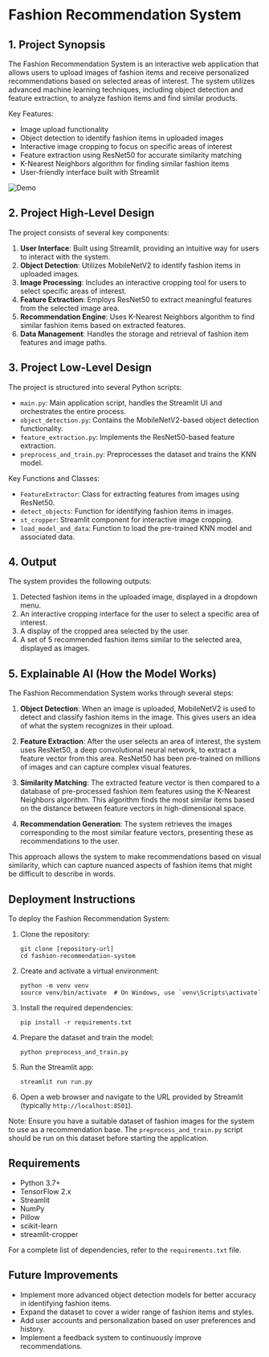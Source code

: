 # Fashion Recommendation System

## 1. Project Synopsis

The Fashion Recommendation System is an interactive web application that allows users to upload images of fashion items and receive personalized recommendations based on selected areas of interest. The system utilizes advanced machine learning techniques, including object detection and feature extraction, to analyze fashion items and find similar products.

Key Features:
- Image upload functionality
- Object detection to identify fashion items in uploaded images
- Interactive image cropping to focus on specific areas of interest
- Feature extraction using ResNet50 for accurate similarity matching
- K-Nearest Neighbors algorithm for finding similar fashion items
- User-friendly interface built with Streamlit

![Demo](../demo.gif)

## 2. Project High-Level Design

The project consists of several key components:

1. **User Interface**: Built using Streamlit, providing an intuitive way for users to interact with the system.
2. **Object Detection**: Utilizes MobileNetV2 to identify fashion items in uploaded images.
3. **Image Processing**: Includes an interactive cropping tool for users to select specific areas of interest.
4. **Feature Extraction**: Employs ResNet50 to extract meaningful features from the selected image area.
5. **Recommendation Engine**: Uses K-Nearest Neighbors algorithm to find similar fashion items based on extracted features.
6. **Data Management**: Handles the storage and retrieval of fashion item features and image paths.

## 3. Project Low-Level Design

The project is structured into several Python scripts:

- `main.py`: Main application script, handles the Streamlit UI and orchestrates the entire process.
- `object_detection.py`: Contains the MobileNetV2-based object detection functionality.
- `feature_extraction.py`: Implements the ResNet50-based feature extraction.
- `preprocess_and_train.py`: Preprocesses the dataset and trains the KNN model.

Key Functions and Classes:
- `FeatureExtractor`: Class for extracting features from images using ResNet50.
- `detect_objects`: Function for identifying fashion items in images.
- `st_cropper`: Streamlit component for interactive image cropping.
- `load_model_and_data`: Function to load the pre-trained KNN model and associated data.

## 4. Output

The system provides the following outputs:

1. Detected fashion items in the uploaded image, displayed in a dropdown menu.
2. An interactive cropping interface for the user to select a specific area of interest.
3. A display of the cropped area selected by the user.
4. A set of 5 recommended fashion items similar to the selected area, displayed as images.

## 5. Explainable AI (How the Model Works)

The Fashion Recommendation System works through several steps:

1. **Object Detection**: When an image is uploaded, MobileNetV2 is used to detect and classify fashion items in the image. This gives users an idea of what the system recognizes in their upload.

2. **Feature Extraction**: After the user selects an area of interest, the system uses ResNet50, a deep convolutional neural network, to extract a feature vector from this area. ResNet50 has been pre-trained on millions of images and can capture complex visual features.

3. **Similarity Matching**: The extracted feature vector is then compared to a database of pre-processed fashion item features using the K-Nearest Neighbors algorithm. This algorithm finds the most similar items based on the distance between feature vectors in high-dimensional space.

4. **Recommendation Generation**: The system retrieves the images corresponding to the most similar feature vectors, presenting these as recommendations to the user.

This approach allows the system to make recommendations based on visual similarity, which can capture nuanced aspects of fashion items that might be difficult to describe in words.

## Deployment Instructions

To deploy the Fashion Recommendation System:

1. Clone the repository:
   ```
   git clone [repository-url]
   cd fashion-recommendation-system
   ```

2. Create and activate a virtual environment:
   ```
   python -m venv venv
   source venv/bin/activate  # On Windows, use `venv\Scripts\activate`
   ```

3. Install the required dependencies:
   ```
   pip install -r requirements.txt
   ```

4. Prepare the dataset and train the model:
   ```
   python preprocess_and_train.py
   ```

5. Run the Streamlit app:
   ```
   streamlit run run.py
   ```

6. Open a web browser and navigate to the URL provided by Streamlit (typically `http://localhost:8501`).

Note: Ensure you have a suitable dataset of fashion images for the system to use as a recommendation base. The `preprocess_and_train.py` script should be run on this dataset before starting the application.

## Requirements

- Python 3.7+
- TensorFlow 2.x
- Streamlit
- NumPy
- Pillow
- scikit-learn
- streamlit-cropper

For a complete list of dependencies, refer to the `requirements.txt` file.

## Future Improvements

- Implement more advanced object detection models for better accuracy in identifying fashion items.
- Expand the dataset to cover a wider range of fashion items and styles.
- Add user accounts and personalization based on user preferences and history.
- Implement a feedback system to continuously improve recommendations.